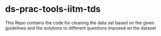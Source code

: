 # ds-prac-tools-iitm-tds
This Repo contains the code for cleaning the data set based on the given guidelines and the solutions to different questions imposed on the dataset
